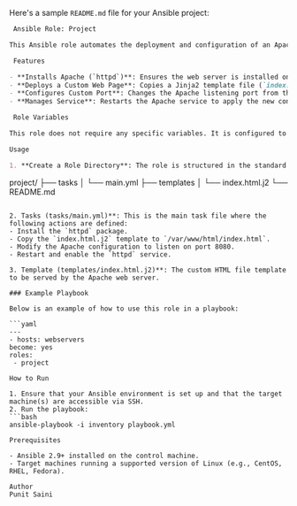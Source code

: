 Here's a sample `README.md` file for your Ansible project:

```markdown
 Ansible Role: Project

This Ansible role automates the deployment and configuration of an Apache (`httpd`) web server. The role handles everything from package installation to service configuration, including the deployment of a custom HTML file and modifying the default port configuration.

 Features

- **Installs Apache (`httpd`)**: Ensures the web server is installed on the target machine.
- **Deploys a Custom Web Page**: Copies a Jinja2 template file (`index.html.j2`) to the web server's root directory.
- **Configures Custom Port**: Changes the Apache listening port from the default (80) to a custom port (8080).
- **Manages Service**: Restarts the Apache service to apply the new configuration and ensures it is enabled to start on boot.

 Role Variables

This role does not require any specific variables. It is configured to work with default settings.

Usage

1. **Create a Role Directory**: The role is structured in the standard Ansible format.
   ```
   project/
   ├── tasks
   │   └── main.yml
   ├── templates
   │   └── index.html.j2
   └── README.md
   ```

2. Tasks (tasks/main.yml)**: This is the main task file where the following actions are defined:
   - Install the `httpd` package.
   - Copy the `index.html.j2` template to `/var/www/html/index.html`.
   - Modify the Apache configuration to listen on port 8080.
   - Restart and enable the `httpd` service.

3. Template (templates/index.html.j2)**: The custom HTML file template to be served by the Apache web server.

### Example Playbook

Below is an example of how to use this role in a playbook:

```yaml
---
- hosts: webservers
  become: yes
  roles:
    - project

How to Run

1. Ensure that your Ansible environment is set up and that the target machine(s) are accessible via SSH.
2. Run the playbook:
   ```bash
   ansible-playbook -i inventory playbook.yml
   
 Prerequisites

- Ansible 2.9+ installed on the control machine.
- Target machines running a supported version of Linux (e.g., CentOS, RHEL, Fedora).

 Author
Punit Saini
